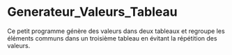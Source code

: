 # Generateur_Valeurs_Tableau
Ce petit programme génère des valeurs dans deux tableaux et regroupe les éléments communs dans un troisième tableau en évitant la répétition des valeurs.
